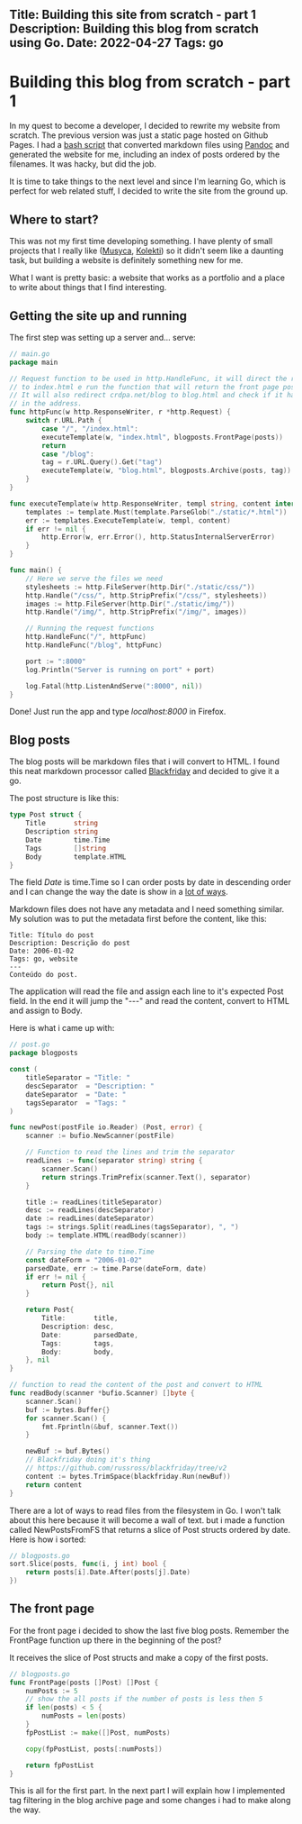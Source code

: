 Title: Building this site from scratch - part 1
Description: Building this blog from scratch using Go.
Date: 2022-04-27
Tags: go
---
# Building this blog from scratch - part 1

In my quest to become a developer, I decided to rewrite my website from scratch. The previous version was just a static page hosted on Github Pages. I had a [bash script](https://github.com/crdpa/bsg) that converted markdown files using [Pandoc](https://pandoc.org/) and generated the website for me, including an index of posts ordered by the filenames. It was hacky, but did the job.

It is time to take things to the next level and since I'm learning Go, which is perfect for web related stuff, I decided to write the site from the ground up.

## Where to start?

This was not my first time developing something. I have plenty of small projects that I really like ([Musyca](https://github.com/crdpa/musyca), [Kolekti](https://github.com/crdpa/kolekti)) so it didn't seem like a daunting task, but building a website is definitely something new for me.

What I want is pretty basic: a website that works as a portfolio and a place to write about things that I find interesting.

## Getting the site up and running

The first step was setting up a server and... serve:

```go
// main.go
package main

// Request function to be used in http.HandleFunc, it will direct the root address
// to index.html e run the function that will return the front page posts.
// It will also redirect crdpa.net/blog to blog.html and check if it has a tag (?tag=)
// in the address.
func httpFunc(w http.ResponseWriter, r *http.Request) {
	switch r.URL.Path {
		case "/", "/index.html":
		executeTemplate(w, "index.html", blogposts.FrontPage(posts))
		return
		case "/blog":
		tag = r.URL.Query().Get("tag")
		executeTemplate(w, "blog.html", blogposts.Archive(posts, tag))
	}
}

func executeTemplate(w http.ResponseWriter, templ string, content interface{}) {
	templates := template.Must(template.ParseGlob("./static/*.html"))
	err := templates.ExecuteTemplate(w, templ, content)
	if err != nil {
		http.Error(w, err.Error(), http.StatusInternalServerError)
	}
}

func main() {
	// Here we serve the files we need
	stylesheets := http.FileServer(http.Dir("./static/css/"))
	http.Handle("/css/", http.StripPrefix("/css/", stylesheets))
	images := http.FileServer(http.Dir("./static/img/"))
	http.Handle("/img/", http.StripPrefix("/img/", images))

	// Running the request functions
	http.HandleFunc("/", httpFunc)
	http.HandleFunc("/blog", httpFunc)

	port := ":8000"
	log.Println("Server is running on port" + port)

	log.Fatal(http.ListenAndServe(":8000", nil))
}
```

Done! Just run the app and type *localhost:8000* in Firefox.

## Blog posts

The blog posts will be markdown files that i will convert to HTML. I found this neat markdown processor called [Blackfriday](https://github.com/russross/blackfriday/tree/v2) and decided to give it a go.

The post structure is like this:

```go
type Post struct {
    Title       string
    Description string
    Date        time.Time
    Tags        []string
    Body        template.HTML
}
```

The field *Date* is time.Time so I can order posts by date in descending order and I can change the way the date is show in a [lot of ways](https://yourbasic.org/golang/format-parse-string-time-date-example/).

Markdown files does not have any metadata and I need something similar. My solution was to put the metadata first before the content, like this:

```
Title: Título do post
Description: Descrição do post
Date: 2006-01-02
Tags: go, website
---
Conteúdo do post.
```

The application will read the file and assign each line to it's expected Post field. In the end it will jump the "---" and read the content, convert to HTML and assign to Body.

Here is what i came up with:

```go
// post.go
package blogposts

const (
	titleSeparator = "Title: "
	descSeparator  = "Description: "
	dateSeparator  = "Date: "
	tagsSeparator  = "Tags: "
)

func newPost(postFile io.Reader) (Post, error) {
	scanner := bufio.NewScanner(postFile)

	// Function to read the lines and trim the separator
	readLines := func(separator string) string {
		scanner.Scan()
		return strings.TrimPrefix(scanner.Text(), separator)
	}

	title := readLines(titleSeparator)
	desc := readLines(descSeparator)
	date := readLines(dateSeparator)
	tags := strings.Split(readLines(tagsSeparator), ", ")
	body := template.HTML(readBody(scanner))

	// Parsing the date to time.Time
	const dateForm = "2006-01-02"
	parsedDate, err := time.Parse(dateForm, date)
	if err != nil {
		return Post{}, nil
	}

	return Post{
		Title:       title,
		Description: desc,
		Date:        parsedDate,
		Tags:        tags,
		Body:        body,
	}, nil
}

// function to read the content of the post and convert to HTML
func readBody(scanner *bufio.Scanner) []byte {
	scanner.Scan()
	buf := bytes.Buffer{}
	for scanner.Scan() {
		fmt.Fprintln(&buf, scanner.Text())
	}

	newBuf := buf.Bytes()
	// Blackfriday doing it's thing
	// https://github.com/russross/blackfriday/tree/v2
	content := bytes.TrimSpace(blackfriday.Run(newBuf))
	return content
}
```
There are a lot of ways to read files from the filesystem in Go. I won't talk about this here because it will become a wall of text. but i made a function called NewPostsFromFS that returns a slice of Post structs ordered by date. Here is how i sorted:

```go
// blogposts.go
sort.Slice(posts, func(i, j int) bool {
	return posts[i].Date.After(posts[j].Date)
})
```

## The front page

For the front page i decided to show the last five blog posts. Remember the FrontPage function up there in the beginning of the post?

It receives the slice of Post structs and make a copy of the first posts.

```go
// blogposts.go
func FrontPage(posts []Post) []Post {
	numPosts := 5
	// show the all posts if the number of posts is less then 5
	if len(posts) < 5 {
		numPosts = len(posts)
	}
	fpPostList := make([]Post, numPosts)

	copy(fpPostList, posts[:numPosts])

	return fpPostList
}
```

This is all for the first part. In the next part I will explain how I implemented tag filtering in the blog archive page and some changes i had to make along the way.
